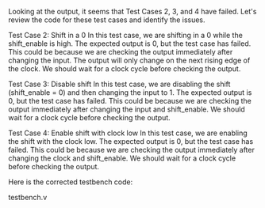Looking at the output, it seems that Test Cases 2, 3, and 4 have failed. Let's review the code for these test cases and identify the issues.

Test Case 2: Shift in a 0
In this test case, we are shifting in a 0 while the shift_enable is high. The expected output is 0, but the test case has failed. This could be because we are checking the output immediately after changing the input. The output will only change on the next rising edge of the clock. We should wait for a clock cycle before checking the output.

Test Case 3: Disable shift
In this test case, we are disabling the shift (shift_enable = 0) and then changing the input to 1. The expected output is 0, but the test case has failed. This could be because we are checking the output immediately after changing the input and shift_enable. We should wait for a clock cycle before checking the output.

Test Case 4: Enable shift with clock low
In this test case, we are enabling the shift with the clock low. The expected output is 0, but the test case has failed. This could be because we are checking the output immediately after changing the clock and shift_enable. We should wait for a clock cycle before checking the output.

Here is the corrected testbench code:

testbench.v

